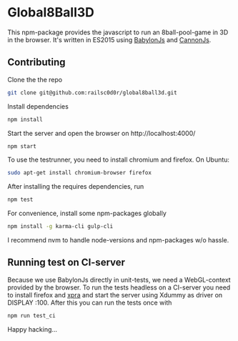 Global8Ball3D
=============

This npm-package provides the javascript to run an 8ball-pool-game in 3D in the browser. It's written in ES2015 using [BabylonJs](http://babylonjs.com/) and [CannonJs](http://www.cannonjs.org/).

Contributing
------------

Clone the the repo

```bash
git clone git@github.com:railsc0d0r/global8ball3d.git
```
Install dependencies
```bash
npm install
```
Start the server and open the browser on http://localhost:4000/
```bash
npm start
```
To use the testrunner, you need to install chromium and firefox. On Ubuntu:
```bash
sudo apt-get install chromium-browser firefox
```
After installing the requires dependencies, run
```bash
npm test
```
For convenience, install some npm-packages globally
```bash
npm install -g karma-cli gulp-cli
```
I recommend nvm to handle node-versions and npm-packages w/o hassle.

Running test on CI-server
--------------------

Because we use BabylonJs directly in unit-tests, we need a WebGL-context provided by the browser. To run the tests headless on a CI-server you need to install firefox and [xpra](https://www.xpra.org/trac/wiki/Xdummy) and start the server using Xdummy as driver on DISPLAY :100. After this you can run the tests once with

```bash
npm run test_ci
```

Happy hacking...
